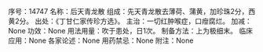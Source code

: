 序号：14747
名称：后天青龙散
组成：先天青龙散去薄荷、蒲黄，加珍珠2分，西黄2分。
出处：《丁甘仁家传珍方选》。
主治：一切红肿喉症，口疳腐烂。
加减：None
功效：None
用法用量：吹于患处，日1次。
制备方法：上为极细末。
临床应用：None
各家论述：None
用药禁忌：None
附注：None
